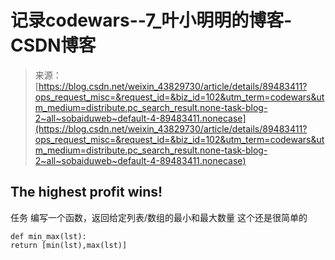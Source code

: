 <!--yml
category: codewars
date: 2022-08-13 11:43:52
-->

# 记录codewars--7_叶小明明的博客-CSDN博客

> 来源：[https://blog.csdn.net/weixin_43829730/article/details/89483411?ops_request_misc=&request_id=&biz_id=102&utm_term=codewars&utm_medium=distribute.pc_search_result.none-task-blog-2~all~sobaiduweb~default-4-89483411.nonecase](https://blog.csdn.net/weixin_43829730/article/details/89483411?ops_request_misc=&request_id=&biz_id=102&utm_term=codewars&utm_medium=distribute.pc_search_result.none-task-blog-2~all~sobaiduweb~default-4-89483411.nonecase)

## The highest profit wins!

任务
编写一个函数，返回给定列表/数组的最小和最大数量
这个还是很简单的

```
def min_max(lst):
return [min(lst),max(lst)] 
```
